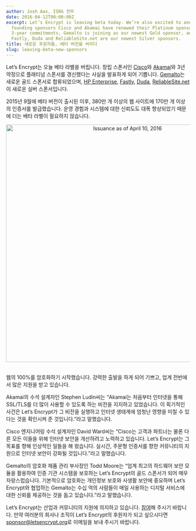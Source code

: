 ```yaml
---
author: Josh Aas, ISRG 전무
date: 2016-04-12T00:00:00Z
excerpt: Let’s Encrypt is leaving beta today. We’re also excited to announce that
  founding sponsors Cisco and Akamai have renewed their Platinum sponsorships with
  3-year commitments, Gemalto is joining as our newest Gold sponsor, and HP Enterprise,
  Fastly, Duda and ReliableSite.net are our newest Silver sponsors.
title: 새로운 후원자들, 베타 버전을 버리다
slug: leaving-beta-new-sponsors
---
```


Let’s Encrypt는 오늘 베타 라벨을 버립니다. 창립 스폰서인 [Cisco](https://www.cisco.com/)와 [Akamai](https://www.akamai.com/)와 3년 약정으로 플래티넘 스폰서를 갱신했다는 사실을 발표하게 되어 기쁩니다. [Gemalto](https://www.gemalto.com/)는 새로운 골드 스폰서로 합류되었으며, [HP Enterprise](https://www.hpe.com/), [Fastly](https://www.fastly.com/), [Duda](https://www.dudamobile.com/), [ReliableSite.net](https://www.reliablesite.net/)이 새로운 실버 스폰서입니다.

2015년 9월에 베타 버전이 출시된 이후, 380만 개 이상의 웹 사이트에 170만 개 이상의 인증서를 발급했습니다. 운영 경험과 시스템에 대한 신뢰도도 대폭 향상되었기 때문에 더는 베타 라벨이 필요하지 않습니다.

<center><img src="/images/Issuance-April-10-2016.png" alt="Issuance as of April 10, 2016" style="width: 650px; margin-bottom: 17px;"/></center>

웹의 100%를 암호화하기 시작했습니다. 강력한 출발을 하게 되어 기쁘고, 업계 전반에서 많은 지원을 받고 있습니다.

Akamai의 수석 설계자인 Stephen Ludin씨는 “Akamai는 처음부터 인터넷을 통해 SSL/TLS를 더 많이 사용할 수 있도록 하는 비전을 지지하고 있었습니다. 이 획기적인 사건은 Let’s Encrypt가 그 비전을 실행하고 인터넷 생태계에 엄청난 영향을 미칠 수 있다는 것을 확인시켜 준 것입니다.”라고 말했습니다.

Cisco 엔지니어링 수석 설계자인 David Ward씨는 “Cisco는 고객과 파트너는 물론 다른 모든 이들을 위해 인터넷 보안을 개선하려고 노력하고 있습니다. Let’s Encrypt는 그 목표를 향해 인상적인 일들을 해 왔습니다. 실시간, 주문형 인증서를 향한 커뮤니티의 지원으로 인터넷 보안이 강화될 것입니다.”라고 말했습니다.

Gemalto의 암호화 제품 관리 부사장인 Todd Moore는 “업계 최고의 하드웨어 보안 모듈을 활용하여 인증 기관 시스템을 보호하는 Let’s Encrypt의 골드 스폰서가 되어 매우 자랑스럽습니다. 기본적으로 암호화는 개인정보 보호와 사생활 보안에 중요하며 Let’s Encrypt와 협업하는 Gemalto는 수십 억의 사람들이 매일 사용하는 디지털 서비스에 대한 신뢰를 제공하는 것을 돕고 있습니다.”라고 말했습니다.

Let’s Encrypt는 산업과 커뮤니티의 지원에 의지하고 있습니다. [참여](https://letsencrypt.org/getinvolved/)해 주시기 바랍니다. 만약 여러분의 회사나 조직이 Let’s Encrypt의 후원자가 되고 싶으시다면 [sponsor@letsencrypt.org](mailto:sponsor@letsencrypt.org)로 이메일을 보내 주시기 바랍니다.